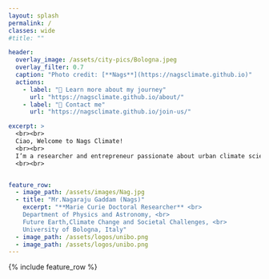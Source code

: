```yaml
---
layout: splash
permalink: /
classes: wide
#title: ""

header:
  overlay_image: /assets/city-pics/Bologna.jpeg
  overlay_filter: 0.7
  caption: "Photo credit: [**Nags**](https://nagsclimate.github.io)"
  actions:
    - label: "🔗 Learn more about my journey"
      url: "https://nagsclimate.github.io/about/"
    - label: "📩 Contact me"
      url: "https://nagsclimate.github.io/join-us/"

excerpt: >
  <br><br>
  Ciao, Welcome to Nags Climate!
  <br><br>
  I’m a researcher and entrepreneur passionate about urban climate science and data innovation. With a background in Computer Science, Climate Sciences, and Modeling, I work to turn complex data into insights that help build resilient and sustainable cities. Explore my projects and ventures at the intersection of science, policy, and community-driven innovation.
  <br><br>


feature_row:
  - image_path: /assets/images/Nag.jpg
  - title: "Mr.Nagaraju Gaddam (Nags)"
    excerpt: "**Marie Curie Doctoral Researcher** <br>
    Department of Physics and Astronomy, <br>
    Future Earth,Climate Change and Societal Challenges, <br>
    University of Bologna​, Italy"
  - image_path: /assets/logos/unibo.png
  - image_path: /assets/logos/unibo.png
---
```


{% include feature_row %}


<!--
### Prof. Anamika Shreevastava
Assistant Professor

Dept. of Mechanical & Aerospace Engineering, <br>
and Center for Urban Science and Progress, <br>
Tandon School of Engineering, <br>
New York University​

370 Jay Street, 13th Floor, <br>
Brooklyn, NY 11201
url: "https://engineering.nyu.edu/faculty/anamika-shreevastava"
btn_class: "btn--secondary"
btn_label: "Link to New York University profile"

<!--
- image_path: /assets/images/Networks.jpg
  alt: "Projects"
  title: "Other Projects"
  excerpt: "Assorted collection of some of my scholarly projects that aren't published"
  url: "/projects/"
  btn_class: "btn--primary"
  btn_label: "Projects"
- image_path: /assets/images/Stat_Wars.png
  alt: "Resources"
  title: "Resources"
  excerpt: "Dive in for links to useful tools and online documents that I have curated over the years"
  url: "/resources/"
  btn_class: "btn--primary"
  btn_label: "Resources"
  -->